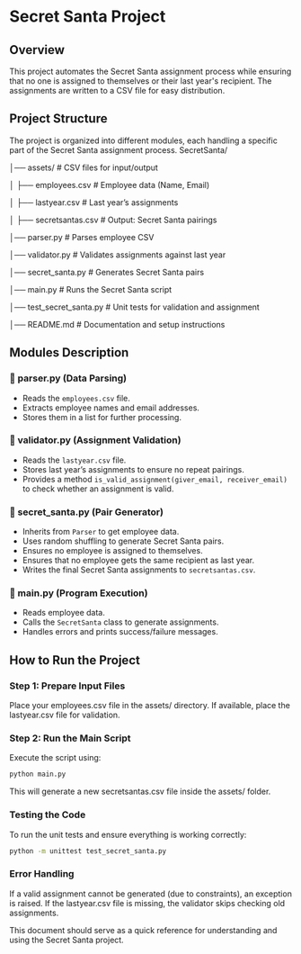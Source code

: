 
# Secret Santa Project

## Overview
This project automates the Secret Santa assignment process while ensuring that no one is assigned to themselves or their last year's recipient. The assignments are written to a CSV file for easy distribution.

## Project Structure
The project is organized into different modules, each handling a specific part of the Secret Santa assignment process.
SecretSanta/

│── assets/                        # CSV files for input/output

│   ├── employees.csv              # Employee data (Name, Email)

│   ├── lastyear.csv               # Last year’s assignments

│   ├── secretsantas.csv           # Output: Secret Santa pairings

│── parser.py                      # Parses employee CSV

│── validator.py                   # Validates assignments against last year

│── secret_santa.py                # Generates Secret Santa pairs

│── main.py                        # Runs the Secret Santa script

│── test_secret_santa.py           # Unit tests for validation and assignment

│── README.md                      # Documentation and setup instructions

## Modules Description

### 📌 parser.py (Data Parsing)
- Reads the `employees.csv` file.
- Extracts employee names and email addresses.
- Stores them in a list for further processing.

### 📌 validator.py (Assignment Validation)
- Reads the `lastyear.csv` file.
- Stores last year’s assignments to ensure no repeat pairings.
- Provides a method `is_valid_assignment(giver_email, receiver_email)` to check whether an assignment is valid.

### 📌 secret_santa.py (Pair Generator)
- Inherits from `Parser` to get employee data.
- Uses random shuffling to generate Secret Santa pairs.
- Ensures no employee is assigned to themselves.
- Ensures that no employee gets the same recipient as last year.
- Writes the final Secret Santa assignments to `secretsantas.csv`.

### 📌 main.py (Program Execution)
- Reads employee data.
- Calls the `SecretSanta` class to generate assignments.
- Handles errors and prints success/failure messages.

## How to Run the Project
### Step 1: Prepare Input Files
Place your employees.csv file in the assets/ directory.
If available, place the lastyear.csv file for validation.
### Step 2: Run the Main Script
Execute the script using:
```bash
python main.py
```
This will generate a new secretsantas.csv file inside the assets/ folder.

### Testing the Code
To run the unit tests and ensure everything is working correctly:
```bash
python -m unittest test_secret_santa.py
```
### Error Handling
If a valid assignment cannot be generated (due to constraints), an exception is raised.
If the lastyear.csv file is missing, the validator skips checking old assignments.

This document should serve as a quick reference for understanding and using the Secret Santa project.

